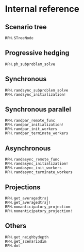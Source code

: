 # Internal reference

## Scenario tree
```@docs
RPH.STreeNode
```

## Progressive hedging
```@docs
RPH.ph_subproblem_solve
```

## Synchronous
```@docs
RPH.randsync_subproblem_solve
RPH.randsync_initialization!
```

## Synchronous parallel
```@docs
RPH.randpar_remote_func
RPH.randpar_initialization!
RPH.randpar_init_workers
RPH.randpar_terminate_workers
```

## Asynchronous
```@docs
RPH.randasync_remote_func
RPH.randasync_initialization!
RPH.randasync_init_workers
RPH.randasync_terminate_workers
```

## Projections
```@docs
RPH.get_averagedtraj
RPH.get_averagedtraj!
RPH.nonanticipatory_projection
RPH.nonanticipatory_projection!
```

## Others
```@docs
RPH.get_neighbydepth
RPH.get_scenariodim
RPH.dot
```

```@docs
```